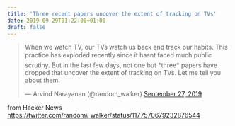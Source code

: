 ```yaml
---
title: 'Three recent papers uncover the extent of tracking on TVs'
date: 2019-09-29T01:22:00+01:00
draft: false
---
```


> When we watch TV, our TVs watch us back and track our habits. This practice has exploded recently since it hasnt faced much public scrutiny. But in the last few days, not one but \*three\* papers have dropped that uncover the extent of tracking on TVs. Let me tell you about them.
> 
> — Arvind Narayanan (@random\_walker) [September 27, 2019](https://twitter.com/random_walker/status/1177570679232876544?ref_src=twsrc%5Etfw)

  
  
from Hacker News https://twitter.com/random\_walker/status/1177570679232876544